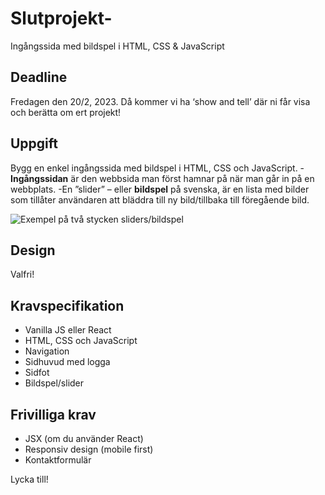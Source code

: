 # Slutprojekt-
Ingångssida med bildspel i HTML, CSS &amp; JavaScript


## Deadline
Fredagen den 20/2, 2023. Då kommer vi ha ‘show and tell’ där ni får visa och berätta om ert
projekt!

## Uppgift
Bygg en enkel ingångssida med bildspel i HTML, CSS och JavaScript. 
-**Ingångssidan** är den webbsida man först hamnar på när man går in på en webbplats. 
-En ”slider” – eller **bildspel** på svenska, är en lista med bilder som tillåter användaren att bläddra till ny bild/tillbaka till
föregående bild.


![**Exempel på två stycken sliders/bildspel**](https://ps.w.org/carousel-block/assets/screenshot-1.png?rev=2665577)

## Design
Valfri!

## Kravspecifikation
- Vanilla JS eller React
- HTML, CSS och JavaScript
- Navigation
- Sidhuvud med logga
- Sidfot
- Bildspel/slider

## Frivilliga krav
- JSX (om du använder React)
- Responsiv design (mobile first)
- Kontaktformulär

Lycka till! 
